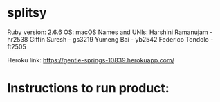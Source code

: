 # splitsy
Ruby version: 2.6.6
OS: macOS
Names and UNIs:
Harshini Ramanujam - hr2538
Giffin Suresh -  gs3219
Yumeng Bai - yb2542
Federico Tondolo - ft2505

Heroku link: https://gentle-springs-10839.herokuapp.com/

# Instructions to run product:
